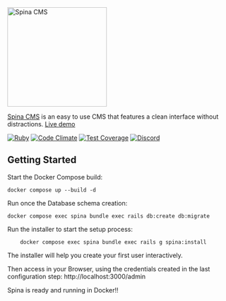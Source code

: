 <img src="https://spinacms.com/spinacms.png" alt="Spina CMS" width="225"/>

[Spina CMS](https://spinacms.com) is an easy to use CMS that features a clean interface without distractions. [Live demo](http://spinacms-demo.herokuapp.com/admin/pages)

[![Ruby](https://github.com/SpinaCMS/Spina/actions/workflows/ruby.yml/badge.svg)](https://github.com/SpinaCMS/Spina/actions/workflows/ruby.yml)
[![Code Climate](https://codeclimate.com/github/SpinaCMS/Spina/badges/gpa.svg)](https://codeclimate.com/github/SpinaCMS/Spina)
[![Test Coverage](https://codeclimate.com/github/SpinaCMS/Spina/badges/coverage.svg)](https://codeclimate.com/github/SpinaCMS/Spina/coverage)
[![Discord](https://img.shields.io/discord/811903407525986304?label=Discord)](https://discord.gg/bv5Mu4XYcN)

## Getting Started
Start the Docker Compose build:

```
docker compose up --build -d
```

Run once the Database schema creation:
```
docker compose exec spina bundle exec rails db:create db:migrate

```

Run the installer to start the setup process:

```
    docker compose exec spina bundle exec rails g spina:install

```
The installer will help you create your first user interactively.


Then access in your Browser, using the credentials created in the last configuration step: 
   http://localhost:3000/admin


Spina is ready and running in Docker!!
